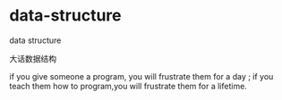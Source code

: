 # data-structure
data structure 

大话数据结构

if you give someone a program, you will frustrate them for a day ;
if you teach them how to program,you will frustrate them for a lifetime.